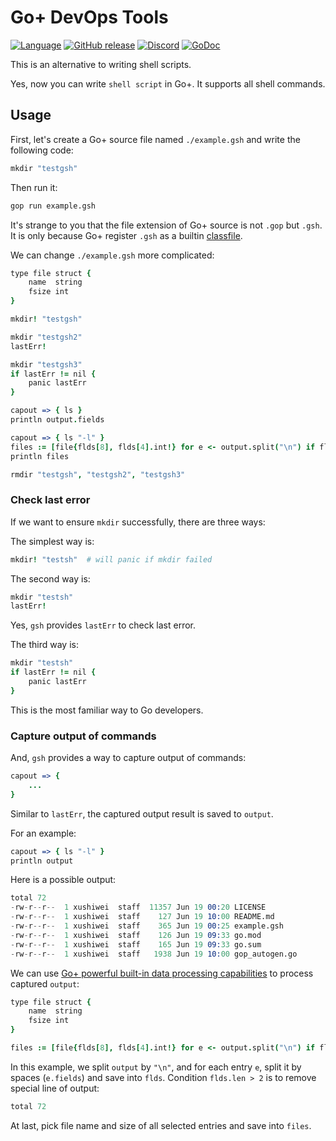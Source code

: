 Go+ DevOps Tools
======

[![Language](https://img.shields.io/badge/language-Go+-blue.svg)](https://github.com/goplus/gop)
[![GitHub release](https://img.shields.io/github/v/tag/goplus/gop.svg?label=Go%2b+release)](https://github.com/goplus/gop/releases)
[![Discord](https://img.shields.io/badge/Discord-online-success.svg?logo=discord&logoColor=white)](https://discord.gg/mYjWCJDcAr)
[![GoDoc](https://pkg.go.dev/badge/github.com/qiniu/x/gsh.svg)](https://pkg.go.dev/github.com/qiniu/x/gsh)

This is an alternative to writing shell scripts.

Yes, now you can write `shell script` in Go+. It supports all shell commands.

## Usage

First, let's create a Go+ source file named `./example.gsh` and write the following code:

```coffee
mkdir "testgsh"
```

Then run it:

```sh
gop run example.gsh
```

It's strange to you that the file extension of Go+ source is not `.gop` but `.gsh`. It is only because Go+ register `.gsh` as a builtin [classfile](https://github.com/goplus/gop/blob/main/doc/classfile.md).

We can change `./example.gsh` more complicated:

```coffee
type file struct {
	name  string
	fsize int
}

mkdir! "testgsh"

mkdir "testgsh2"
lastErr!

mkdir "testgsh3"
if lastErr != nil {
	panic lastErr
}

capout => { ls }
println output.fields

capout => { ls "-l" }
files := [file{flds[8], flds[4].int!} for e <- output.split("\n") if flds := e.fields; flds.len > 2]
println files

rmdir "testgsh", "testgsh2", "testgsh3"
```

### Check last error

If we want to ensure `mkdir` successfully, there are three ways:

The simplest way is:

```coffee
mkdir! "testsh"  # will panic if mkdir failed
```

The second way is:

```coffee
mkdir "testsh"
lastErr!
```

Yes, `gsh` provides `lastErr` to check last error.

The third way is:

```coffee
mkdir "testsh"
if lastErr != nil {
    panic lastErr
}
```

This is the most familiar way to Go developers.

### Capture output of commands

And, `gsh` provides a way to capture output of commands:

```coffee
capout => {
    ...
}
```

Similar to `lastErr`, the captured output result is saved to `output`.

For an example:

```coffee
capout => { ls "-l" }
println output
```

Here is a possible output:

```s
total 72
-rw-r--r--  1 xushiwei  staff  11357 Jun 19 00:20 LICENSE
-rw-r--r--  1 xushiwei  staff    127 Jun 19 10:00 README.md
-rw-r--r--  1 xushiwei  staff    365 Jun 19 00:25 example.gsh
-rw-r--r--  1 xushiwei  staff    126 Jun 19 09:33 go.mod
-rw-r--r--  1 xushiwei  staff    165 Jun 19 09:33 go.sum
-rw-r--r--  1 xushiwei  staff   1938 Jun 19 10:00 gop_autogen.go
```

We can use [Go+ powerful built-in data processing capabilities](doc/docs.md#data-processing) to process captured `output`:

```coffee
type file struct {
	name  string
	fsize int
}

files := [file{flds[8], flds[4].int!} for e <- output.split("\n") if flds := e.fields; flds.len > 2]
```

In this example, we split `output` by `"\n"`, and for each entry `e`, split it by spaces (`e.fields`) and save into `flds`. Condition `flds.len > 2` is to remove special line of output:

```s
total 72
```

At last, pick file name and size of all selected entries and save into `files`.
